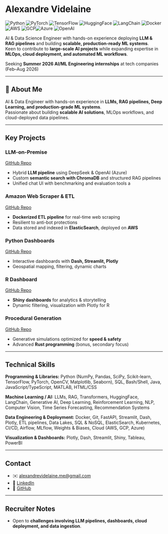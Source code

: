 # Alexandre Videlaine

![Python](https://img.shields.io/badge/Python-3776AB?style=for-the-badge&logo=python&logoColor=white)  ![PyTorch](https://img.shields.io/badge/PyTorch-EE4C2C?style=for-the-badge&logo=pytorch&logoColor=white)  ![TensorFlow](https://img.shields.io/badge/TensorFlow-FF6F00?style=for-the-badge&logo=tensorflow&logoColor=white)  ![HuggingFace](https://img.shields.io/badge/HuggingFace-FF9900?style=for-the-badge&logo=huggingface&logoColor=white)  ![LangChain](https://img.shields.io/badge/LangChain-0F3E6B?style=for-the-badge&logo=python&logoColor=white)  ![Docker](https://img.shields.io/badge/Docker-2496ED?style=for-the-badge&logo=docker&logoColor=white)  ![AWS](https://img.shields.io/badge/AWS-232F3E?style=for-the-badge&logo=amazonaws&logoColor=white)  ![GCP](https://img.shields.io/badge/GCP-FC6D26?style=for-the-badge&logo=googlecloud&logoColor=white)![Azure](https://img.shields.io/badge/Azure-0078D4?style=for-the-badge&logo=microsoftazure&logoColor=white)  ![OpenAI](https://img.shields.io/badge/OpenAI-412991?style=for-the-badge&logo=openai&logoColor=white)  


AI \& Data Science Engineer with hands-on experience deploying **LLM \& RAG pipelines** and building **scalable, production-ready ML systems**.  
Keen to contribute to **large-scale AI projects** while expanding expertise in **MLOps, cloud deployment, and automated ML workflows**.

Seeking **Summer 2026 AI/ML Engineering internships** at tech companies (Feb–Aug 2026)

---


## 👀 About Me
AI & Data Engineer with hands-on experience in **LLMs, RAG pipelines, Deep Learning, and production-grade ML systems**.  
Passionate about building **scalable AI solutions**, MLOps workflows, and cloud-deployed data pipelines.  

---

## Key Projects

### **LLM-on-Premise**  
[GitHub Repo](https://github.com/Alexadnre/LLM-on-premise)  
- Hybrid **LLM pipeline** using DeepSeek & OpenAI (Azure)  
- Custom **semantic search with ChromaDB** and structured RAG pipelines  
- Unified chat UI with benchmarking and evaluation tools  a

### **Amazon Web Scraper & ETL**  
[GitHub Repo](https://github.com/Alexadnre/AmazonWebScraper)  
- **Dockerized ETL pipeline** for real-time web scraping  
- Resilient to anti-bot protections  
- Data stored and indexed in **ElasticSearch**, deployed on **AWS**  

### **Python Dashboards**  
[GitHub Repo](https://github.com/Alexadnre/py-dashboard)  
- Interactive dashboards with **Dash, Streamlit, Plotly**  
- Geospatial mapping, filtering, dynamic charts  

### **R Dashboard**  
[GitHub Repo](https://github.com/Alexadnre/r-dashboard)  
- **Shiny dashboards** for analytics & storytelling  
- Dynamic filtering, visualization with Plotly for R  

### **Procedural Generation**  
[GitHub Repo](https://github.com/Alexadnre/Ville3dProcedurale)  
- Generative simulations optimized for **speed & safety**  
- Advanced **Rust programming** (bonus, secondary focus)

---

## Technical Skills


**Programming & Libraries:** Python (NumPy, Pandas, SciPy, Scikit-learn, TensorFlow, PyTorch, OpenCV, Matplotlib, Seaborn), SQL, Bash/Shell, Java, JavaScript/TypeScript, MATLAB, HTML/CSS  

**Machine Learning / AI:** LLMs, RAG, Transformers, HuggingFace, LangChain, Generative AI, Deep Learning, Reinforcement Learning, NLP, Computer Vision, Time Series Forecasting, Recommendation Systems  

**Data Engineering & Deployment:** Docker, Git, FastAPI, Streamlit, Dash, Plotly, ETL pipelines, Data Lakes, SQL & NoSQL, ElasticSearch, Kubernetes, CI/CD, Airflow, MLflow, Weights & Biases, Cloud (AWS, GCP, Azure)  

**Visualization & Dashboards:** Plotly, Dash, Streamlit, Shiny, Tableau, PowerBI

---


## Contact
- ✉️ alexandrevidelaine.me@gmail.com  
- 💼 [LinkedIn](https://www.linkedin.com/in/alexandre-videlaine/)  
- 🐙 [GitHub](https://github.com/Alexadnre)  

---

## Recruiter Notes
- Open to **challenges involving LLM pipelines, dashboards, cloud deployment, and data ingestion**.
